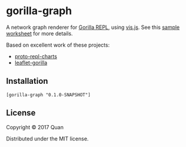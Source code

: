 # gorilla-graph

A network graph renderer for [Gorilla REPL](http://gorilla-repl.org/), using [vis.js](http://visjs.org/).
See this [sample worksheet](http://viewer.gorilla-repl.org/view.html?source=github&user=tentamen&repo=gorilla-graph&path=ws/demo.clj) for more details.

Based on excellent work of these projects:
- [proto-repl-charts](https://github.com/jasongilman/proto-repl-charts)
- [leaflet-gorilla](https://github.com/wiseman/leaflet-gorilla)

## Installation
```
[gorilla-graph "0.1.0-SNAPSHOT"]
```

## License

Copyright © 2017 Quan

Distributed under the MIT license.
